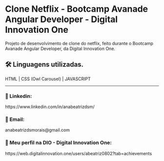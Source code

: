 # Clone Netflix - Bootcamp Avanade Angular Developer - Digital Innovation One

<p>Projeto de desenvolvimento de clone do netflix, feito durante o Bootcamp Avanade Angular Developer, da Digital Innovation One.</p>

<h2>🛠️ Linguagens utilizadas.</h2>
HTML | CSS (Owl Carousel) | JAVASCRIPT

<hr>

<h3>🔗 Linkedin: </h3>
https://www.linkedin.com/in/anabeatrizdsm/

<h3>📧 Email:</h3>
anabeatrizdsmorais@gmail.com

<h3>🔗 Meu perfil na DIO - Digital Innovation One: </h3>
https://web.digitalinnovation.one/users/abeatriz0802?tab=achievements
